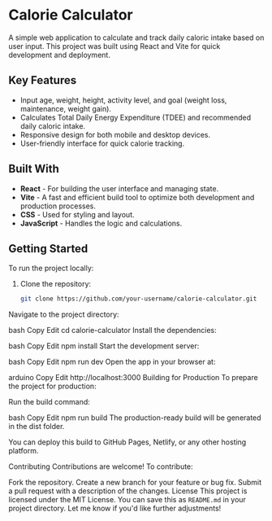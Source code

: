 # Calorie Calculator

A simple web application to calculate and track daily caloric intake based on user input. This project was built using React and Vite for quick development and deployment.

## Key Features

- Input age, weight, height, activity level, and goal (weight loss, maintenance, weight gain).
- Calculates Total Daily Energy Expenditure (TDEE) and recommended daily caloric intake.
- Responsive design for both mobile and desktop devices.
- User-friendly interface for quick calorie tracking.

## Built With

- **React** - For building the user interface and managing state.
- **Vite** - A fast and efficient build tool to optimize both development and production processes.
- **CSS** - Used for styling and layout.
- **JavaScript** - Handles the logic and calculations.

## Getting Started

To run the project locally:

1. Clone the repository:
   ```bash
   git clone https://github.com/your-username/calorie-calculator.git
Navigate to the project directory:

bash
Copy
Edit
cd calorie-calculator
Install the dependencies:

bash
Copy
Edit
npm install
Start the development server:

bash
Copy
Edit
npm run dev
Open the app in your browser at:

arduino
Copy
Edit
http://localhost:3000
Building for Production
To prepare the project for production:

Run the build command:

bash
Copy
Edit
npm run build
The production-ready build will be generated in the dist folder.

You can deploy this build to GitHub Pages, Netlify, or any other hosting platform.

Contributing
Contributions are welcome! To contribute:

Fork the repository.
Create a new branch for your feature or bug fix.
Submit a pull request with a description of the changes.
License
This project is licensed under the MIT License.
You can save this as `README.md` in your project directory. Let me know if you'd like further adjustments!

